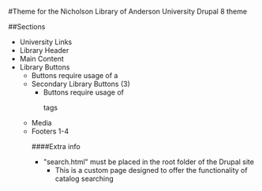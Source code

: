 #Theme for the Nicholson Library of Anderson University
Drupal 8 theme

##Sections
* University Links
* Library Header
* Main Content
* Library Buttons
  * Buttons require usage of a <table>
* Secondary Library Buttons (3)
  * Buttons require usage of <p> tags
* Media
* Footers 1-4

####Extra info
* "search.html" must be placed in the root folder of the Drupal site
  * This is a custom page designed to offer the functionality of catalog searching